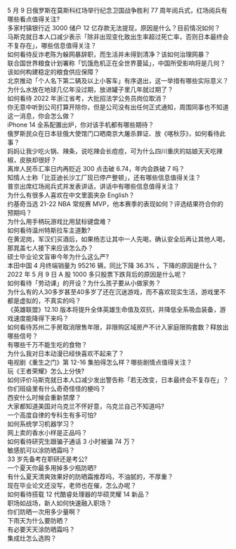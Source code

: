 5 月 9 日俄罗斯在莫斯科红场举行纪念卫国战争胜利 77 周年阅兵式，红场阅兵有哪些看点值得关注?  
多家村镇银行近 3000 储户 12 亿存款无法提现，原因是什么？目前情况如何？  
马斯克就日本人口减少表示「除非出现变化致出生率超过死亡率，否则日本最终会不复存在」，哪些信息值得关注？  
如何看待反诈老陈为躲网暴辞职，而生活并未得到清净？该如何治理网暴？  
联合国世界粮食计划署称「饥饿危机正在全世界蔓延」，中国所受影响将是几何？该如何构建稳定的粮食供应保障？  
北京推动「个人名下第二辆及以上小客车」有序退出，这一举措有哪些实际意义？  
为什么水放在地球几亿年没过期，放进罐子里几年就过期了？  
如何看待 2022 年浙江省考，大批招法学公务员岗位取消？  
你无意中听到公司打算开除你，但是公司没有出任何正式通知，周围同事也不知道这一消息，你会怎么做？  
iPhone 14 全系配置出炉，你对该手机都有哪些期待？  
俄罗斯民众在日本驻俄大使馆门口晒南京大屠杀罪证、放《喀秋莎》，如何看待此事？  
妈妈让我少吃火锅、辣条，说吃辣会长痘痘，可为什么四川重庆的姑娘天天吃辣椒，皮肤却很好？  
离岸人民币汇率日内再贬近 300 点击破 6.74，年内会跌破 7 吗？  
知情人士称「比亚迪长沙工厂现已停产整顿」，还有哪些信息值得关注？  
普京出席红场阅兵式并发表讲话，讲话中有哪些信息值得关注？  
为什么有很多人喜欢在中文里面夹杂 English？  
约基奇当选 21-22 NBA 常规赛 MVP，他本赛季的表现如何？评选结果符合你的预期吗？  
为什么用手柄玩游戏比用鼠标键盘难？  
如何看待温州特斯拉车主道歉?  
在黄泥岗，军汉们买酒后，如果杨志让其中一人先喝，确认安全后再让其他人喝，那晁盖七人接下来应该怎么办？  
硕士毕业论文盲审今年为什么这么严?  
本田中国 4 月终端销量为 95216 辆，同比下降 36.3% ，下降的原因是什么？  
2022 年 5 月 9 日 A 股 1000 多只股票下跌背后的原因是什么呢？  
如何看待「劳动课」的开设？为什么孩子要从小做家务？  
为什么有的人30多岁甚至40多岁了还在沉迷游戏，而不喜欢现实生活，游戏里不都是虚拟的，不真实的吗？  
《英雄联盟》12.10 版本将提升全体英雄生命值及双抗，并降低全系吸血装备，游戏速度能降得下来吗？  
如何看待苏州二手房取消限售年限，非限购区域房产不计入家庭限购套数？释放出哪些信号？  
有哪些千万不能生吃的食物？  
为什么我对日本动漫已经快喜欢不起来了？  
电视剧《重生之门》第 12-16 集拍得怎么样？哪些剧情点值得关注？  
玩《王者荣耀》怎么上分快?  
如何评价马斯克就日本人口减少发出警告称「若无改变，日本最终会不复存在」？  
你们班级里有什么奇奇怪怪的梗吗？  
西安什么时候会重新禁摩？  
大家都知道美国对乌克兰不怀好意，乌克兰自己不知道吗?  
一个高度自律的专科生有多可怕?  
如何系统学习机器学习？  
网上卖的香水小样是正品吗？  
如何看待研究生跟骗子通话 3 小时被骗 74 万？  
敏感肌可以涂防晒霜吗？  
33 岁先备考在职研还是考公?  
一个夏天你最多用掉多少瓶防晒?  
有什么夏天清爽效果好的防晒霜推荐吗，不油腻的，不厚重？  
现在毕业论文还没写，老师也在催，怎么办呢？  
如何看待搭载 12 代酷睿处理器的华硕灵耀 14 新品？  
职场如战场，新人如何快速融入职场？  
你们防晒一次用多少量啊？  
下雨天为什么要防晒？  
有必要天天涂防晒霜吗？  
集成灶怎么选购？  
